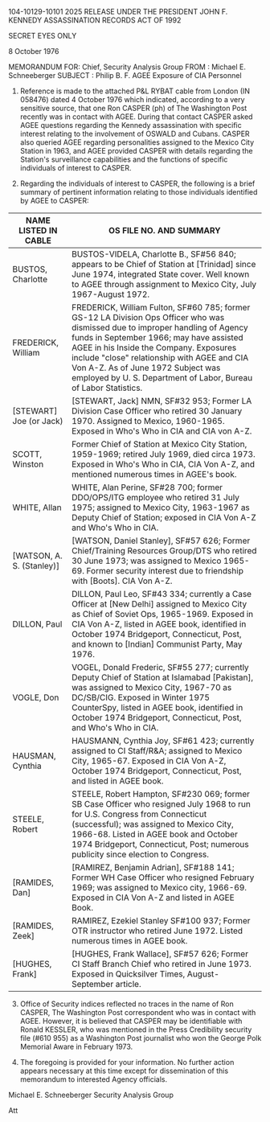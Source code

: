 104-10129-10101
2025 RELEASE UNDER THE PRESIDENT JOHN F. KENNEDY ASSASSINATION RECORDS ACT OF 1992

SECRET
EYES ONLY

8 October 1976

MEMORANDUM FOR: Chief, Security Analysis Group
FROM : Michael E. Schneeberger
SUBJECT : Philip B. F. AGEE
Exposure of CIA Personnel

1. Reference is made to the attached P&L RYBAT cable from London (IN 058476) dated 4 October 1976 which indicated, according to a very sensitive source, that one Ron CASPER (ph) of The Washington Post recently was in contact with AGEE. During that contact CASPER asked AGEE questions regarding the Kennedy assassination with specific interest relating to the involvement of OSWALD and Cubans. CASPER also queried AGEE regarding personalities assigned to the Mexico City Station in 1963, and AGEE provided CASPER with details regarding the Station's surveillance capabilities and the functions of specific individuals of interest to CASPER.

2. Regarding the individuals of interest to CASPER, the following is a brief summary of pertinent information relating to those individuals identified by AGEE to CASPER:

NAME LISTED IN CABLE | OS FILE NO. AND SUMMARY
---|---
BUSTOS, Charlotte | BUSTOS-VIDELA, Charlotte B., SF#56 840; appears to be Chief of Station at [Trinidad] since June 1974, integrated State cover. Well known to AGEE through assignment to Mexico City, July 1967-August 1972.
FREDERICK, William | FREDERICK, William Fulton, SF#60 785; former GS-12 LA Division Ops Officer who was dismissed due to improper handling of Agency funds in September 1966; may have assisted AGEE in his Inside the Company. Exposures include "close" relationship with AGEE and CIA Von A-Z. As of June 1972 Subject was employed by U. S. Department of Labor, Bureau of Labor Statistics.
[STEWART] Joe (or Jack) | [STEWART, Jack] NMN, SF#32 953; Former LA Division Case Officer who retired 30 January 1970. Assigned to Mexico, 1960-1965. Exposed in Who's Who in CIA and CIA von A-Z.
SCOTT, Winston | Former Chief of Station at Mexico City Station, 1959-1969; retired July 1969, died circa 1973. Exposed in Who's Who in CIA, CIA Von A-Z, and mentioned numerous times in AGEE's book.
WHITE, Allan | WHITE, Alan Perine, SF#28 700; former DDO/OPS/ITG employee who retired 31 July 1975; assigned to Mexico City, 1963-1967 as Deputy Chief of Station; exposed in CIA Von A-Z and Who's Who in CIA.
[WATSON, A. S. (Stanley)] | [WATSON, Daniel Stanley], SF#57 626; Former Chief/Training Resources Group/DTS who retired 30 June 1973; was assigned to Mexico 1965-69. Former security interest due to friendship with [Boots]. CIA Von A-Z.
DILLON, Paul | DILLON, Paul Leo, SF#43 334; currently a Case Officer at [New Delhi] assigned to Mexico City as Chief of Soviet Ops, 1965-1969. Exposed in CIA Von A-Z, listed in AGEE book, identified in October 1974 Bridgeport, Connecticut, Post, and known to [Indian] Communist Party, May 1976.
VOGLE, Don | VOGEL, Donald Frederic, SF#55 277; currently Deputy Chief of Station at Islamabad [Pakistan], was assigned to Mexico City, 1967-70 as DC/SB/CIG. Exposed in Winter 1975 CounterSpy, listed in AGEE book, identified in October 1974 Bridgeport, Connecticut, Post, and Who's Who in CIA.
HAUSMAN, Cynthia | HAUSMANN, Cynthia Joy, SF#61 423; currently assigned to CI Staff/R&A; assigned to Mexico City, 1965-67. Exposed in CIA Von A-Z, October 1974 Bridgeport, Connecticut, Post, and listed in AGEE book.
STEELE, Robert | STEELE, Robert Hampton, SF#230 069; former SB Case Officer who resigned July 1968 to run for U.S. Congress from Connecticut (successful); was assigned to Mexico City, 1966-68. Listed in AGEE book and October 1974 Bridgeport, Connecticut, Post; numerous publicity since election to Congress.
[RAMIDES, Dan] | [RAMIREZ, Benjamin Adrian], SF#188 141; Former WH Case Officer who resigned February 1969; was assigned to Mexico city, 1966-69. Exposed in CIA Von A-Z and listed in AGEE Book.
[RAMIDES, Zeek] | RAMIREZ, Ezekiel Stanley SF#100 937; Former OTR instructor who retired June 1972. Listed numerous times in AGEE book.
[HUGHES, Frank] | [HUGHES, Frank Wallace], SF#57 626; Former CI Staff Branch Chief who retired in June 1973. Exposed in Quicksilver Times, August-September article.

3. Office of Security indices reflected no traces in the name of Ron CASPER, The Washington Post correspondent who was in contact with AGEE. However, it is believed that CASPER may be identifiable with Ronald KESSLER, who was mentioned in the Press Credibility security file (#610 955) as a Washington Post journalist who won the George Polk Memorial Aware in February 1973.

4. The foregoing is provided for your information. No further action appears necessary at this time except for dissemination of this memorandum to interested Agency officials.

Michael E. Schneeberger
Security Analysis Group

Att
